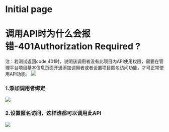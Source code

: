 # Initial page
# 调用API时为什么会报错-401Authorization Required ?
注：若测试返回code 401时，说明该调用者没有此项目内API使用权限，需要在管理平台项目基本信息页面开通添加调用者或者设置项目匿名访问功能，才可正常使用API功能。
![](%E8%B0%83%E7%94%A8API%E6%97%B6%E4%B8%BA%E4%BB%80%E4%B9%88%E4%BC%9A%E6%8A%A5%E9%94%99-401Authorization%20Required%20?/image.png)
### 1.添加调用者绑定
![](%E8%B0%83%E7%94%A8API%E6%97%B6%E4%B8%BA%E4%BB%80%E4%B9%88%E4%BC%9A%E6%8A%A5%E9%94%99-401Authorization%20Required%20?/image%201.png)
### 2.设置匿名访问，这样谁都可以调用此API
![](%E8%B0%83%E7%94%A8API%E6%97%B6%E4%B8%BA%E4%BB%80%E4%B9%88%E4%BC%9A%E6%8A%A5%E9%94%99-401Authorization%20Required%20?/image%202.png)
